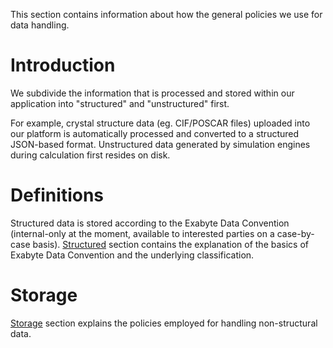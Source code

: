 This section contains information about how the general policies we use for data handling.

# Introduction

We subdivide the information that is processed and stored within our application into "structured" and "unstructured" first. 

For example, crystal structure data (eg. CIF/POSCAR files) uploaded into our platform is automatically processed and converted to a structured JSON-based format. Unstructured data generated by simulation engines during calculation first resides on disk. 

# Definitions

Structured data is stored according to the Exabyte Data Convention (internal-only at the moment, available to interested parties on a case-by-case basis). [Structured](structured.md) section contains the explanation of the basics of Exabyte Data Convention and the underlying classification.

# Storage

[Storage](storage.md) section explains the policies employed for handling non-structural data.
